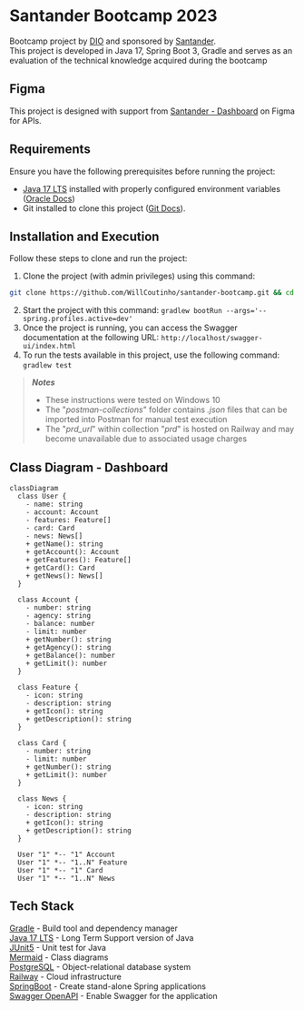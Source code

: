 # Santander Bootcamp 2023
Bootcamp project by [DIO](https://www.dio.me/) and sponsored by [Santander](https://app.becas-santander.com/pt-BR/program/bolsas-santander-santander-bootcamp-2023).    
This project is developed in Java 17, Spring Boot 3, Gradle and serves as an evaluation of the technical knowledge acquired during the bootcamp    

## Figma
This project is designed with support from [Santander - Dashboard](https://www.figma.com/file/0ZsjwjsYlYd3timxqMWlbj/SANTANDER---Projeto-Web%2FMobile?type=design&node-id=1421-432&mode=design) on Figma for APIs.


## Requirements
Ensure you have the following prerequisites before running the project:  
- [Java 17 LTS](https://www.oracle.com/java/technologies/javase/jdk17-archive-downloads.html) installed with properly configured environment variables ([Oracle Docs](https://docs.oracle.com/cd/E11882_01/java.112/e10588/chfour.htm#JJDEV13217))   
- Git installed to clone this project ([Git Docs](https://git-scm.com/downloads)).  

## Installation and Execution
Follow these steps to clone and run the project:

1. Clone the project (with admin privileges) using this command:  
```bash
git clone https://github.com/WillCoutinho/santander-bootcamp.git && cd santander-bootcamp
```
2. Start the project with this command: ``gradlew bootRun --args='--spring.profiles.active=dev'``    
3. Once the project is running, you can access the Swagger documentation at the following URL: ``http://localhost/swagger-ui/index.html``  
4. To run the tests available in this project, use the following command: ``gradlew test``

> **_Notes_**   
>* These instructions were tested on Windows 10  
>* The "_postman-collections_" folder contains _.json_ files that can be imported into Postman for manual test execution  
>* The "_prd_url_" within collection "_prd_" is hosted on Railway and may become unavailable due to associated usage charges  


## Class Diagram - Dashboard

````mermaid
classDiagram
  class User {
    - name: string
    - account: Account
    - features: Feature[]
    - card: Card
    - news: News[]
    + getName(): string
    + getAccount(): Account
    + getFeatures(): Feature[]
    + getCard(): Card
    + getNews(): News[]
  }

  class Account {
    - number: string
    - agency: string
    - balance: number
    - limit: number
    + getNumber(): string
    + getAgency(): string
    + getBalance(): number
    + getLimit(): number
  }

  class Feature {
    - icon: string
    - description: string
    + getIcon(): string
    + getDescription(): string
  }

  class Card {
    - number: string
    - limit: number
    + getNumber(): string
    + getLimit(): number
  }

  class News {
    - icon: string
    - description: string
    + getIcon(): string
    + getDescription(): string
  }

  User "1" *-- "1" Account
  User "1" *-- "1..N" Feature
  User "1" *-- "1" Card
  User "1" *-- "1..N" News

````


## Tech Stack
[Gradle](https://docs.gradle.org/current/userguide/userguide.html) - Build tool and dependency manager  
[Java 17 LTS](https://www.oracle.com/br/java/technologies/downloads/#java17) - Long Term Support version of Java  
[JUnit5](https://junit.org/junit5/docs/current/user-guide/) - Unit test for Java  
[Mermaid](https://mermaid.js.org/syntax/classDiagram.html) - Class diagrams  
[PostgreSQL](https://jdbc.postgresql.org/documentation/setup/) - Object-relational database system  
[Railway](https://docs.railway.app/) - Cloud infrastructure  
[SpringBoot](https://spring.io/projects/spring-boot) - Create stand-alone Spring applications  
[Swagger OpenAPI](https://springdoc.org/#Introduction) - Enable Swagger for the application 

